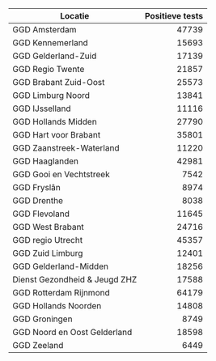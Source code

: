 | Locatie | Positieve tests |
|---------|----------------:|
| GGD Amsterdam                            | 47739 |
| GGD Kennemerland                         | 15693 |
| GGD Gelderland-Zuid                      | 17139 |
| GGD Regio Twente                         | 21857 |
| GGD Brabant Zuid-Oost                    | 25573 |
| GGD Limburg Noord                        | 13841 |
| GGD IJsselland                           | 11116 |
| GGD Hollands Midden                      | 27790 |
| GGD Hart voor Brabant                    | 35801 |
| GGD Zaanstreek-Waterland                 | 11220 |
| GGD Haaglanden                           | 42981 |
| GGD Gooi en Vechtstreek                  |  7542 |
| GGD Fryslân                              |  8974 |
| GGD Drenthe                              |  8038 |
| GGD Flevoland                            | 11645 |
| GGD West Brabant                         | 24716 |
| GGD regio Utrecht                        | 45357 |
| GGD Zuid Limburg                         | 12401 |
| GGD Gelderland-Midden                    | 18256 |
| Dienst Gezondheid & Jeugd ZHZ            | 17588 |
| GGD Rotterdam Rijnmond                   | 64179 |
| GGD Hollands Noorden                     | 14808 |
| GGD Groningen                            |  8749 |
| GGD Noord en Oost Gelderland             | 18598 |
| GGD Zeeland                              |  6449 |
